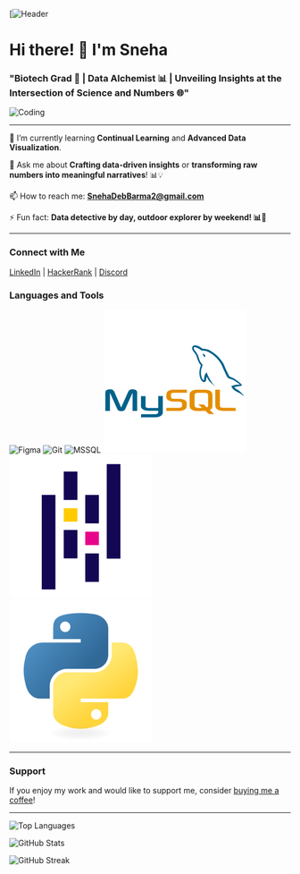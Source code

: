 [![Header](https://media.licdn.com/dms/image/D563DAQFIJGy_J4EvYA/image-scale_191_1128/0/1666883668428?e=1675425600&v=beta&t=q5S0E-n5z-gDvzZPdOvK7oorksu-JESWk3DdbbvU2ss)

# Hi there! 👋 I'm Sneha

### "Biotech Grad 🧬 | Data Alchemist 📊 | Unveiling Insights at the Intersection of Science and Numbers 🌐"

![Coding](https://media.tenor.com/rePDfDWO3XoAAAAd/hacking.gif)

---

🌱 I’m currently learning **Continual Learning** and **Advanced Data Visualization**.

💬 Ask me about **Crafting data-driven insights** or **transforming raw numbers into meaningful narratives**! 📊💡

📫 How to reach me: **SnehaDebBarma2@gmail.com**

⚡ Fun fact: **Data detective by day, outdoor explorer by weekend! 📊🌄**

---

### Connect with Me

[LinkedIn](https://www.linkedin.com/in/snehadebbarma) | [HackerRank](https://www.hackerrank.com/@snehadebbarma2) | [Discord](https://discord.gg/snehabarma)

### Languages and Tools

![Figma](https://www.vectorlogo.zone/logos/figma/figma-icon.svg) ![Git](https://www.vectorlogo.zone/logos/git-scm/git-scm-icon.svg) ![MSSQL](https://www.svgrepo.com/show/303229/microsoft-sql-server-logo.svg) ![MySQL](https://raw.githubusercontent.com/devicons/devicon/master/icons/mysql/mysql-original-wordmark.svg) ![Pandas](https://raw.githubusercontent.com/devicons/devicon/2ae2a900d2f041da66e950e4d48052658d850630/icons/pandas/pandas-original.svg) ![Python](https://raw.githubusercontent.com/devicons/devicon/master/icons/python/python-original.svg)

---

### Support

If you enjoy my work and would like to support me, consider [buying me a coffee](https://www.buymeacoffee.com/snehaDebBarma)!

---

![Top Languages](https://github-readme-stats.vercel.app/api/top-langs/?username=snehadebbarma&layout=compact)

![GitHub Stats](https://github-readme-stats.vercel.app/api?username=snehadebbarma&show_icons=true)

![GitHub Streak](https://github-readme-streak-stats.herokuapp.com/?user=snehadebbarma)
